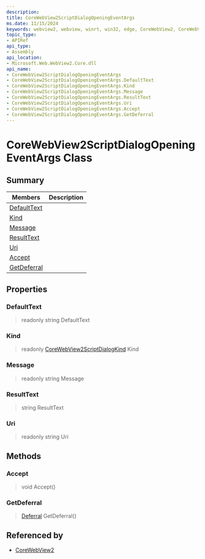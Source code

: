 ```yaml
---
description: 
title: CoreWebView2ScriptDialogOpeningEventArgs
ms.date: 11/15/2024
keywords: webview2, webview, winrt, win32, edge, CoreWebView2, CoreWebView2Controller, browser control, edge html, CoreWebView2ScriptDialogOpeningEventArgs
topic_type:
- APIRef
api_type:
- Assembly
api_location:
- Microsoft.Web.WebView2.Core.dll
api_name:
- CoreWebView2ScriptDialogOpeningEventArgs
- CoreWebView2ScriptDialogOpeningEventArgs.DefaultText
- CoreWebView2ScriptDialogOpeningEventArgs.Kind
- CoreWebView2ScriptDialogOpeningEventArgs.Message
- CoreWebView2ScriptDialogOpeningEventArgs.ResultText
- CoreWebView2ScriptDialogOpeningEventArgs.Uri
- CoreWebView2ScriptDialogOpeningEventArgs.Accept
- CoreWebView2ScriptDialogOpeningEventArgs.GetDeferral
---
```


# CoreWebView2ScriptDialogOpeningEventArgs Class



## Summary

Members|Description
--|--
[DefaultText](#defaulttext) | 
[Kind](#kind) | 
[Message](#message) | 
[ResultText](#resulttext) | 
[Uri](#uri) | 
[Accept](#accept) | 
[GetDeferral](#getdeferral) | 

## Properties

### DefaultText

> readonly  string DefaultText

### Kind

> readonly  [CoreWebView2ScriptDialogKind](corewebview2scriptdialogkind.md) Kind

### Message

> readonly  string Message

### ResultText

>  string ResultText

### Uri

> readonly  string Uri



## Methods

### Accept

> void Accept()



### GetDeferral

> [Deferral](/uwp/api/Windows.Foundation.Deferral) GetDeferral()






## Referenced by

- [CoreWebView2](corewebview2.md)
